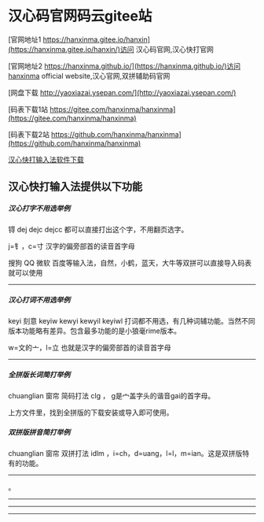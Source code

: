 # 汉心码官网码云gitee站

[官网地址1 https://hanxinma.gitee.io/hanxin](https://hanxinma.gitee.io/hanxin/)访问 汉心码官网,汉心快打官网

[官网地址2 https://hanxinma.github.io/](https://hanxinma.github.io/)访问hanxinma official website,汉心官网,双拼辅助码官网


 [网盘下载 http://yaoxiazai.ysepan.com/](http://yaoxiazai.ysepan.com/)


 [码表下载1站 https://gitee.com/hanxinma/hanxinma](https://gitee.com/hanxinma/hanxinma)


 [码表下载2站 https://github.com/hanxinma/hanxinma](https://github.com/hanxinma/hanxinma)


[汉心快打输入法软件下载](https://gitee.com/hanxinma/ruanjian/releases/)

汉心快打输入法提供以下功能
 ---

##### 汉心打字不用选举例

锝 dej dejc dejcc 都可以直接打出这个字，不用翻页选字。

j=钅，c=寸 汉字的偏旁部首的读音首字母








搜狗 QQ 微软 百度等输入法，自然，小鹤，蓝天，大牛等双拼可以直接导入码表就可以使用


 ---

##### 汉心打词不用选举例

keyi  刻意 keyiw kewyi kewyil keyiwl 打词都不用选，有几种词辅功能。当然不同版本功能略有差异。包含最多功能的是小狼毫rime版本。

w=文的亠，l=立 也就是汉字的偏旁部首的读音首字母





 ---

##### 全拼版长词简打举例

chuanglian 窗帘 简码打法 clg ， g是宀盖字头的谐音gai的首字母。

上方文件里，找到全拼版的下载安装或导入即可使用。

##### 双拼版拼音简打举例

chuanglian 窗帘 双拼打法 idlm ，i=ch，d=uang，l=l，m=ian。这是双拼版特有的功能。

 ---

。

---
---
---
